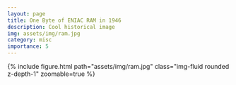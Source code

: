 ```yaml
---
layout: page
title: One Byte of ENIAC RAM in 1946
description: Cool historical image
img: assets/img/ram.jpg
category: misc
importance: 5
---
```



<div class="row mt-3">
    <div class="col-sm mt-3 mt-md-0">
        {% include figure.html path="assets/img/ram.jpg" class="img-fluid rounded z-depth-1" zoomable=true %}
    </div>
</div>
